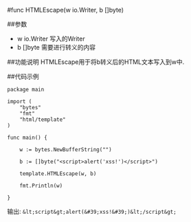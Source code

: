 #func HTMLEscape(w io.Writer, b []byte)

##参数
- w io.Writer 	写入的Writer
- b []byte 		需要进行转义的内容

##功能说明
HTMLEscape用于将b转义后的HTML文本写入到w中.

##代码示例

	package main
	
	import (
		"bytes"
		"fmt"
		"html/template"
	)
	
	func main() {
	
		w := bytes.NewBufferString("")
	
		b := []byte("<script>alert('xss!')</script>")
	
		template.HTMLEscape(w, b)
	
		fmt.Println(w)
	
	}
	
输出:	
	`&lt;script&gt;alert(&#39;xss!&#39;)&lt;/script&gt;`
